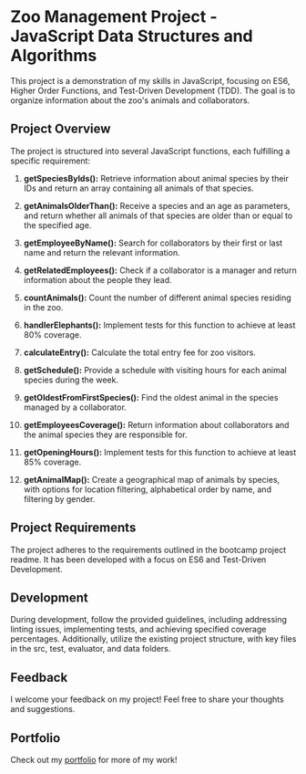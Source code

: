 # Zoo Management Project - JavaScript Data Structures and Algorithms

This project is a demonstration of my skills in JavaScript, focusing on ES6, Higher Order Functions, and Test-Driven Development (TDD). The goal is to organize information about the zoo's animals and collaborators.

## Project Overview

The project is structured into several JavaScript functions, each fulfilling a specific requirement:

1. **getSpeciesByIds():** Retrieve information about animal species by their IDs and return an array containing all animals of that species.

2. **getAnimalsOlderThan():** Receive a species and an age as parameters, and return whether all animals of that species are older than or equal to the specified age.

3. **getEmployeeByName():** Search for collaborators by their first or last name and return the relevant information.

4. **getRelatedEmployees():** Check if a collaborator is a manager and return information about the people they lead.

5. **countAnimals():** Count the number of different animal species residing in the zoo.

6. **handlerElephants():** Implement tests for this function to achieve at least 80% coverage.

7. **calculateEntry():** Calculate the total entry fee for zoo visitors.

8. **getSchedule():** Provide a schedule with visiting hours for each animal species during the week.

9. **getOldestFromFirstSpecies():** Find the oldest animal in the species managed by a collaborator.

10. **getEmployeesCoverage():** Return information about collaborators and the animal species they are responsible for.

11. **getOpeningHours():** Implement tests for this function to achieve at least 85% coverage.

12. **getAnimalMap():** Create a geographical map of animals by species, with options for location filtering, alphabetical order by name, and filtering by gender.

## Project Requirements

The project adheres to the requirements outlined in the bootcamp project readme. It has been developed with a focus on ES6 and Test-Driven Development.

## Development

During development, follow the provided guidelines, including addressing linting issues, implementing tests, and achieving specified coverage percentages. Additionally, utilize the existing project structure, with key files in the src, test, evaluator, and data folders.

## Feedback

I welcome your feedback on my project! Feel free to share your thoughts and suggestions.

## Portfolio

Check out my [portfolio](http://my-folio-weld.vercel.app/) for more of my work!
